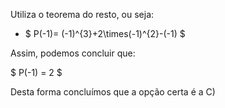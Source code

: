Utiliza o teorema do resto, ou seja: 

 - $ P(-1)= (-1)^{3}+2\times(-1)^{2}-(-1) $

Assim, podemos concluir que: 

 $ P(-1) = 2 $ 

 Desta forma concluímos que a opção certa é a C)
